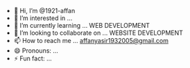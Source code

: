 - 👋 Hi, I’m @1921-affan
- 👀 I’m interested in ...
- 🌱 I’m currently learning ... WEB DEVELOPMENT 
- 💞️ I’m looking to collaborate on ... WEBSITE DEVELOPMENT 
- 📫 How to reach me ... affanyasir1932005@gmail.com
- 😄 Pronouns: ...
- ⚡ Fun fact: ...

<!---
1921-affan/1921-affan is a ✨ special ✨ repository because its `README.md` (this file) appears on your GitHub profile.
You can click the Preview link to take a look at your changes.
--->
